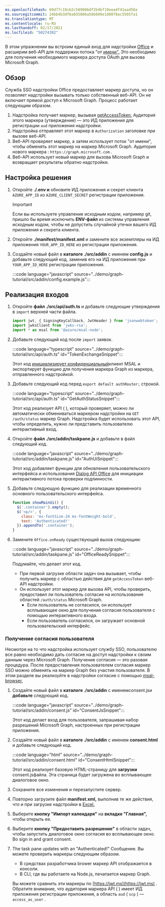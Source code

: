 ```yaml
---
ms.openlocfilehash: 69d77c19cb2c589086df2b4bf19eeadf41aad58a
ms.sourcegitcommit: 24bb4b3df6a035806a58b609e1d8078ac5505fa1
ms.translationtype: MT
ms.contentlocale: ru-RU
ms.lasthandoff: 02/17/2021
ms.locfileid: "50274392"
---
```

<!-- markdownlint-disable MD002 MD041 -->

В этом упражнении вы встроим единый вход для надстройки [Office](https://docs.microsoft.com/office/dev/add-ins/develop/sso-in-office-add-ins) и расширим веб-API для поддержки потока "от [имени".](https://docs.microsoft.com/azure/active-directory/develop/v2-oauth2-on-behalf-of-flow) Это необходимо для получения необходимого маркера доступа OAuth для вызова Microsoft Graph.

## <a name="overview"></a>Обзор

Служба SSO надстройки Office предоставляет маркер доступа, но он позволяет надстройки вызывать только собственный веб-API. Он не включает прямой доступ к Microsoft Graph. Процесс работает следующим образом.

1. Надстройка получает маркер, вызывая [getAccessToken.](https://docs.microsoft.com/javascript/api/office-runtime/officeruntime.auth?view=common-js#getaccesstoken-options-) Аудитория этого маркера (утверждение) — это ИД приложения для регистрации `aud` приложения надстройки.
1. Надстройка отправляет этот маркер в `Authorization` заголовке при вызове веб-API.
1. Веб-API проверяет маркер, а затем использует поток "от имени", чтобы обменять этот маркер на маркер Microsoft Graph. Аудитория нового маркера : `https://graph.microsoft.com` .
1. Веб-API использует новый маркер для вызова Microsoft Graph и возвращает результаты обратно надстройки.

## <a name="configure-the-solution"></a>Настройка решения

1. Откройте **./.env и** обновите ИД приложения и секрет клиента `AZURE_APP_ID` из `AZURE_CLIENT_SECRET` регистрации приложения.

    > [!IMPORTANT]
    > Если вы используете управление исходным кодом, например git, пришло бы время исключить **ENV-файл** из системы управления исходным кодом, чтобы не допустить случайной утечки вашего ИД приложения и секрета клиента.

1. Откройте **./manifest/manifest.xml** и замените все экземпляры на ИД приложения `YOUR_APP_ID_HERE` из регистрации приложения.

1. Создайте новый файл в **каталоге ./src/addin** с именем **config.js** и добавьте следующий код, заменив его на ИД приложения при `YOUR_APP_ID_HERE` регистрации приложения.

    :::code language="javascript" source="../demo/graph-tutorial/src/addin/config.example.js":::

## <a name="implement-sign-in"></a>Реализация входов

1. Откройте **файл ./src/api/auth.ts** и добавьте следующие утверждения в `import` верхней части файла.

    ```typescript
    import jwt, { SigningKeyCallback, JwtHeader } from 'jsonwebtoken';
    import jwksClient from 'jwks-rsa';
    import * as msal from '@azure/msal-node';
    ```

1. Добавьте следующий код после `import` заявок.

    :::code language="typescript" source="../demo/graph-tutorial/src/api/auth.ts" id="TokenExchangeSnippet":::

    Этот код [инициализирует конфиденциальный](https://github.com/AzureAD/microsoft-authentication-library-for-js/blob/dev/lib/msal-node/docs/initialize-confidential-client-application.md)клиент MSAL и экспортирует функцию для получения маркера Graph из маркера, отправленного надстройкой.

1. Добавьте следующий код перед `export default authRouter;` строкой.

    :::code language="typescript" source="../demo/graph-tutorial/src/api/auth.ts" id="GetAuthStatusSnippet":::

    Этот код реализует API ( ), который проверяет, можно ли автоматически обмениваться маркером надстройки на `GET /auth/status` маркер Graph. Надстройка будет использовать этот API, чтобы определить, нужно ли представить пользователю интерактивный вход.

1. Откройте **файл ./src/addin/taskpane.js** и добавьте в файл следующий код.

    :::code language="javascript" source="../demo/graph-tutorial/src/addin/taskpane.js" id="AuthUiSnippet":::

    Этот код добавляет функции для обновления пользовательского интерфейса и использования [Dialog API Office](https://docs.microsoft.com/office/dev/add-ins/develop/dialog-api-in-office-add-ins) для инициации интерактивного потока проверки подлинности.

1. Добавьте следующую функцию для реализации временного основного пользовательского интерфейса.

    ```javascript
    function showMainUi() {
      $('.container').empty();
      $('<p/>', {
        class: 'ms-fontSize-24 ms-fontWeight-bold',
        text: 'Authenticated!'
      }).appendTo('.container');
    }
    ```

1. Замените `Office.onReady` существующий вызов следующим:

    :::code language="javascript" source="../demo/graph-tutorial/src/addin/taskpane.js" id="OfficeReadySnippet":::

    Подумайте, что делает этот код.

    - При первой загрузке области задач она вызывает, чтобы получить маркер с областью действия для `getAccessToken` веб-API надстройки.
    - Он использует этот маркер для вызова API, чтобы проверить, предоставил ли пользователь согласие на использование областей `/auth/status` Microsoft Graph.
        - Если пользователь не согласился, он использует всплывающее окно для получения согласия пользователя с помощью интерактивного входа.
        - Если пользователь согласился, он загружает основной пользовательский интерфейс.

### <a name="getting-user-consent"></a>Получение согласия пользователя

Несмотря на то что надстройка использует службу SSO, пользователю все равно необходимо дать согласие на доступ надстройки к своим данным через Microsoft Graph. Получение согласия — это разовая процедура. После предоставления пользователем согласия маркер SSO можно обменять на маркер Graph без участия пользователя. В этом разделе вы реализуйте в надстройки согласие с помощью [msal-browser.](https://github.com/AzureAD/microsoft-authentication-library-for-js/tree/dev/lib/msal-browser)

1. Создайте новый файл в **каталоге ./src/addin** с именемconsent.jsи **добавьте** следующий код.

    :::code language="javascript" source="../demo/graph-tutorial/src/addin/consent.js" id="ConsentJsSnippet":::

    Этот код делает вход для пользователя, запрашивая набор разрешений Microsoft Graph, настроенных при регистрации приложения.

1. Создайте новый файл в **каталоге ./src/addin** с именем **consent.html** и добавьте следующий код.

    :::code language="html" source="../demo/graph-tutorial/src/addin/consent.html" id="ConsentHtmlSnippet":::

    Этот код реализует базовую HTML-страницу для **загрузки** consent.jsфайла. Эта страница будет загружена во всплывающее диалоговое окно.

1. Сохраните все изменения и перезапустите сервер.

1. Повторно загрузите файл **manifest.xml,** выполнив те же действия, что и при загрузке надстройки в [Excel.](02-create-app.md#side-load-the-add-in-in-excel)

1. Выберите **кнопку "Импорт календаря"** на **вкладке "Главная",** чтобы открыть ее.

1. Выберите **кнопку "Предоставить разрешение"** в области задач, чтобы запустить диалоговое окно согласия во всплывающее окно. Во sign in and grant consent.

1. The task pane updates with an "Authenticated!" Сообщение. Вы можете проверить маркеры следующим образом.

    - В средствах разработчика brower маркер API отображается в консоли.
    - В CLI, где вы работаете на Node.js, печатается маркер Graph.

    Вы можете сравнить эти маркеры по [https://jwt.ms](https://jwt.ms) . Обратите внимание, что аудитория маркера API ( ) имеет ИД приложения регистрации приложения, а область `aud` ( `scp` ) — `access_as_user` .
